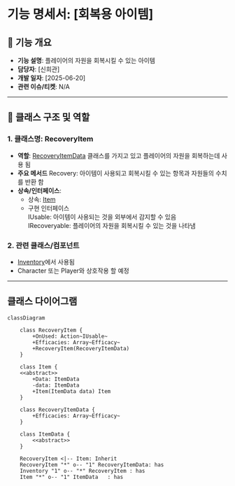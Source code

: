 # 기능 명세서: [회복용 아이템]

## 📌 기능 개요
- **기능 설명**: 플레이어의 자원을 회복시킬 수 있는 아이템
- **담당자**: [신희관]
- **개발 일자**: [2025-06-20]
- **관련 이슈/티켓**:  N/A

---

## 🧩 클래스 구조 및 역할

### 1. 클래스명: RecoveryItem
- **역할**: [RecoveryItemData](https://10-team-project.github.io/docs/%EA%B8%B0%EB%8A%A5%EB%AA%85%EC%84%B8%EC%84%9C/%EC%95%84%EC%9D%B4%ED%85%9C/RecoveryItemData/) 클래스를 가지고 있고 플레이어의 자원을 회복하는데 사용 됨   
- **주요 메서드**
		Recovery: 아이템이 사용되고 회복시킬 수 있는 항목과 자원들의 수치를 반환 함
- **상속/인터페이스**:
  - 상속: [Item](https://10-team-project.github.io/docs/%EA%B8%B0%EB%8A%A5%EB%AA%85%EC%84%B8%EC%84%9C/%EC%95%84%EC%9D%B4%ED%85%9C/Item/)   
  - 구현 인터페이스   
    IUsable: 아이템이 사용되는 것을 외부에서 감지할 수 있음   
    IRecoveryable: 플레이어의 자원을 회복시킬 수 있는 것을 나타냄   
### 2. 관련 클래스/컴포넌트
- [Inventory](https://10-team-project.github.io/docs/%EA%B8%B0%EB%8A%A5%EB%AA%85%EC%84%B8%EC%84%9C/%EC%95%84%EC%9D%B4%ED%85%9C/Invetory/)에서 사용됨   
- Character 또는 Player와 상호작용 할 예정  

---

## 클래스 다이어그램
```mermaid
classDiagram

	class RecoveryItem {
		+OnUsed: Action~IUsable~
		+Efficacies: Array~Efficacy~
		+RecoveryItem(RecoveryItemData)
	}
	
	class Item {
	<<abstract>>
		+Data: ItemData
		-data: ItemData
		+Item(ItemData data) Item
	}
	
	class RecoveryItemData {
		+Efficacies: Array~Efficacy~
	}

	class ItemData {
		<<abstract>>
	}

	RecoveryItem <|-- Item: Inherit
	RecoveryItem "*" o-- "1" RecoveryItemData: has
	Inventory "1" o-- "*" RecoveryItem : has
	Item "*" o-- "1" ItemData	: has
```
